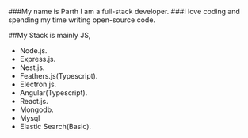 ###My name is Parth I am a full-stack developer.
###I love coding and spending my time writing open-source code.

##My Stack is mainly JS,

- Node.js.
- Express.js.
- Nest.js. 
- Feathers.js(Typescript).
- Electron.js.
- Angular(Typescript).
- React.js.
- Mongodb.
- Mysql
- Elastic Search(Basic).

